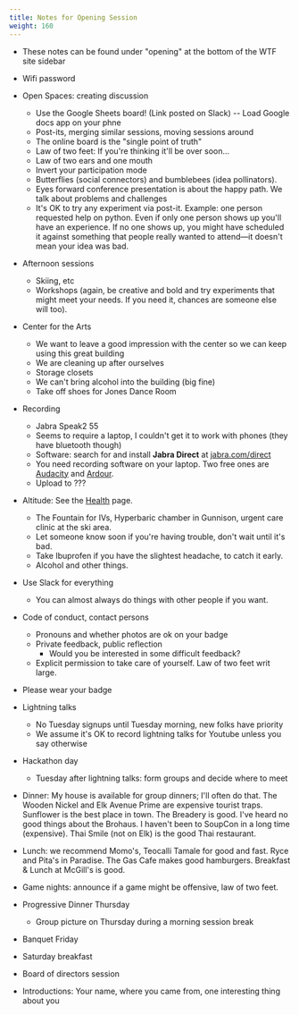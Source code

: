 ```yaml
---
title: Notes for Opening Session
weight: 160
---
```


- These notes can be found under "opening" at the bottom of the WTF site sidebar

- Wifi password

- Open Spaces: creating discussion
  - Use the Google Sheets board! (Link posted on Slack) -- Load Google docs app on your phne
  - Post-its, merging similar sessions, moving sessions around
  - The online board is the "single point of truth"
  - Law of two feet: If you're thinking it'll be over soon...
  - Law of two ears and one mouth
  - Invert your participation mode
  - Butterflies (social connectors) and bumblebees (idea pollinators).
  - Eyes forward conference presentation is about the happy path. We talk about problems and challenges
  - It's OK to try any experiment via post-it. Example: one person requested help on python.
    Even if only one person shows up you'll have an experience. If no one shows up,
    you might have scheduled it against something that people really
    wanted to attend&mdash;it doesn't mean your idea was bad.

- Afternoon sessions
  - Skiing, etc
  - Workshops (again, be creative and bold and try experiments that might meet
    your needs. If you need it, chances are someone else will too).

- Center for the Arts
  - We want to leave a good impression with the center so we can keep using this great building
  - We are cleaning up after ourselves
  - Storage closets
  - We can't bring alcohol into the building (big fine)
  - Take off shoes for Jones Dance Room

- Recording
  - Jabra Speak2 55
  - Seems to require a laptop, I couldn't get it to work with phones (they have bluetooth though)
  - Software: search for and install **Jabra Direct** at [jabra.com/direct](https://www.jabra.com/direct)
  - You need recording software on your laptop. Two free ones are [Audacity](https://www.audacityteam.org/) and [Ardour](https://ardour.org/).
  - Upload to ???

- Altitude: See the [Health](/health) page.
  - The Fountain for IVs, Hyperbaric chamber in Gunnison, urgent care clinic at the ski area.
  - Let someone know soon if you're having trouble, don't wait until it's bad.
  - Take Ibuprofen if you have the slightest headache, to catch it early.
  - Alcohol and other things.

- Use Slack for everything
  - You can almost always do things with other people if you want.

- Code of conduct, contact persons
  - Pronouns and whether photos are ok on your badge
  - Private feedback, public reflection
    - Would you be interested in some difficult feedback?
  - Explicit permission to take care of yourself.
    Law of two feet writ large.

- Please wear your badge

- Lightning talks
  - No Tuesday signups until Tuesday morning, new folks have priority
  - We assume it's OK to record lightning talks for Youtube unless you say otherwise

- Hackathon day
  - Tuesday after lightning talks: form groups and decide where to meet

- Dinner: My house is available for group dinners; I'll often do that.
  The Wooden Nickel and Elk Avenue Prime are expensive tourist traps.
  Sunflower is the best place in town.
  The Breadery is good.
  I've heard no good things about the Brohaus.
  I haven't been to SoupCon in a long time (expensive).
  Thai Smile (not on Elk) is the good Thai restaurant.

- Lunch: we recommend Momo's, Teocalli Tamale for good and fast. Ryce and Pita's in Paradise.
  The Gas Cafe makes good hamburgers.
  Breakfast & Lunch at McGill's is good.

- Game nights: announce if a game might be offensive, law of two feet.

- Progressive Dinner Thursday
  - Group picture on Thursday during a morning session break

- Banquet Friday

- Saturday breakfast

- Board of directors session

- Introductions: Your name, where you came from, one interesting thing about you
